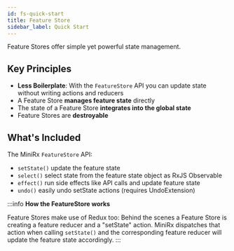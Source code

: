 ```yaml
---
id: fs-quick-start
title: Feature Store
sidebar_label: Quick Start
---
```


Feature Stores offer simple yet powerful state management.

## Key Principles
- **Less Boilerplate**: With the `FeatureStore` API you can update state without writing actions and reducers
- A Feature Store **manages feature state** directly
- The state of a Feature Store **integrates into the global state**
- Feature Stores are **destroyable**

## What's Included
The MiniRx `FeatureStore` API:
-   `setState()` update the feature state
-   `select()` select state from the feature state object as RxJS Observable
-   `effect()` run side effects like API calls and update feature state
-   `undo()` easily undo setState actions (requires UndoExtension)

:::info
**How the FeatureStore works**

Feature Stores make use of Redux too: Behind the scenes a Feature Store is creating a feature reducer and a "setState" action. MiniRx dispatches that action when calling `setState()` and the corresponding feature reducer will update the feature state accordingly.
:::

